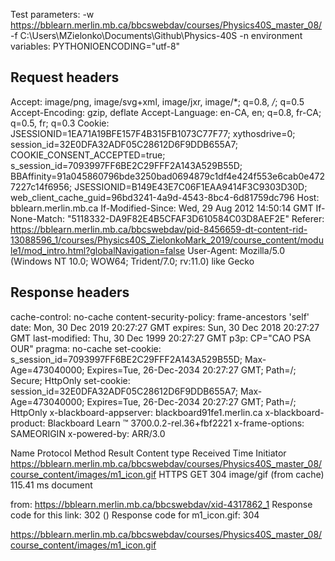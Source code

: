 Test parameters:
  -w https://bblearn.merlin.mb.ca/bbcswebdav/courses/Physics40S_master_08/ -f C:\Users\MZielonko\Documents\Github\Physics-40S -n
  environment variables:
  PYTHONIOENCODING="utf-8"


Request headers
---------------
Accept: image/png, image/svg+xml, image/jxr, image/*; q=0.8, */*; q=0.5
Accept-Encoding: gzip, deflate
Accept-Language: en-CA, en; q=0.8, fr-CA; q=0.5, fr; q=0.3
Cookie: JSESSIONID=1EA71A19BFE157F4B315FB1073C77F77; xythosdrive=0; session_id=32E0DFA32ADF05C28612D6F9DDB655A7; COOKIE_CONSENT_ACCEPTED=true; s_session_id=7093997FF6BE2C29FFF2A143A529B55D; BBAffinity=91a045860796bde3250bad0694879c1df4e424f553e6cab0e4727227c14f6956; JSESSIONID=B149E43E7C06F1EAA9414F3C9303D30D; web_client_cache_guid=96bd3241-4a9d-4543-8bc4-6d81759dc796
Host: bblearn.merlin.mb.ca
If-Modified-Since: Wed, 29 Aug 2012 14:50:14 GMT
If-None-Match: "5118332-DA9F82E4B5CFAF3D610584C03D8AEF2E"
Referer: https://bblearn.merlin.mb.ca/bbcswebdav/pid-8456659-dt-content-rid-13088596_1/courses/Physics40S_ZielonkoMark_2019/course_content/module1/mod_intro.html?globalNavigation=false
User-Agent: Mozilla/5.0 (Windows NT 10.0; WOW64; Trident/7.0; rv:11.0) like Gecko

Response headers
----------------
cache-control: no-cache
content-security-policy: frame-ancestors 'self'
date: Mon, 30 Dec 2019 20:27:27 GMT
expires: Sun, 30 Dec 2018 20:27:27 GMT
last-modified: Thu, 30 Dec 1999 20:27:27 GMT
p3p: CP="CAO PSA OUR"
pragma: no-cache
set-cookie: s_session_id=7093997FF6BE2C29FFF2A143A529B55D; Max-Age=473040000; Expires=Tue, 26-Dec-2034 20:27:27 GMT; Path=/; Secure; HttpOnly
set-cookie: session_id=32E0DFA32ADF05C28612D6F9DDB655A7; Max-Age=473040000; Expires=Tue, 26-Dec-2034 20:27:27 GMT; Path=/; HttpOnly
x-blackboard-appserver: blackboard91fe1.merlin.ca
x-blackboard-product: Blackboard Learn &#8482; 3700.0.2-rel.36+fbf2221
x-frame-options: SAMEORIGIN
x-powered-by: ARR/3.0

Name	Protocol	Method	Result	Content type	Received	Time	Initiator
https://bblearn.merlin.mb.ca/bbcswebdav/courses/Physics40S_master_08/course_content/images/m1_icon.gif	HTTPS	GET	304	image/gif	(from cache)	115.41 ms	document

from: https://bblearn.merlin.mb.ca/bbcswebdav/xid-4317862_1
Response code for this link: 302 ()
Response code for m1_icon.gif: 304

https://bblearn.merlin.mb.ca/bbcswebdav/courses/Physics40S_master_08/course_content/images/m1_icon.gif
